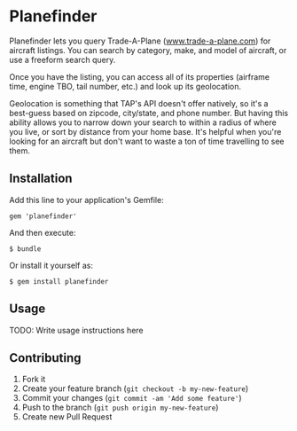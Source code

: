 # Planefinder

Planefinder lets you query Trade-A-Plane (www.trade-a-plane.com) for aircraft listings. You can search by category, make, and model of aircraft, or use a freeform search query.

Once you have the listing, you can access all of its properties (airframe time, engine TBO, tail number, etc.) and look up its geolocation.

Geolocation is something that TAP's API doesn't offer natively, so it's a best-guess based on zipcode, city/state, and phone number. But having this ability allows you to narrow down your search to within a radius of where you live, or sort by distance from your home base. It's helpful when you're looking for an aircraft but don't want to waste a ton of time travelling to see them.

## Installation

Add this line to your application's Gemfile:

    gem 'planefinder'

And then execute:

    $ bundle

Or install it yourself as:

    $ gem install planefinder

## Usage

TODO: Write usage instructions here

## Contributing

1. Fork it
2. Create your feature branch (`git checkout -b my-new-feature`)
3. Commit your changes (`git commit -am 'Add some feature'`)
4. Push to the branch (`git push origin my-new-feature`)
5. Create new Pull Request
